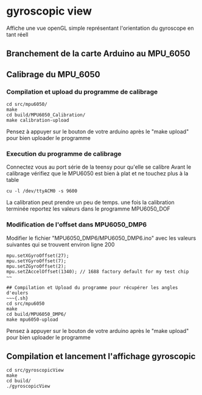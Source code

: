 # gyroscopic view  
Affiche une vue openGL simple représentant l'orientation du gyroscope en tant réell

## Branchement de la carte Arduino au MPU_6050

## Calibrage du MPU_6050 ##

### Compilation et upload du programme de calibrage
~~~{.sh}
cd src/mpu6050/
make
cd build/MPU6050_Calibration/
make calibration-upload
~~~

Pensez à appuyer sur le bouton de votre arduino après le "make upload" pour bien uploader le programme

### Execution du programme de calibrage
Connectez vous au port série de la teensy pour qu'elle se calibre
Avant le calibrage vérifiez que le MPU6050 est bien à plat et ne touchez plus à la table

~~~{.sh}
cu -l /dev/ttyACM0 -s 9600
~~~
La calibration peut prendre un peu de temps.
une fois la calibration terminée reportez les valeurs dans le programme MPU6050_DOF

### Modification de l'offset dans MPU6050_DMP6
Modifier le fichier "MPU6050_DMP6/MPU6050_DMP6.ino" avec les valeurs suivantes qui se trouvent environ ligne 200
~~~{.cpp}
mpu.setXGyroOffset(27);                                                                                      
mpu.setYGyroOffset(7);
mpu.setZGyroOffset(2);
mpu.setZAccelOffset(1340); // 1688 factory default for my test chip
~~

## Compilation et Upload du programme pour récupérer les angles d'eulers
~~~{.sh}
cd src/mpu6050
make
cd build/MPU6050_DMP6/
make mpu6050-upload
~~~

Pensez à appuyer sur le bouton de votre arduino après le "make upload" pour bien uploader le programme

## Compilation et lancement l'affichage gyroscopic

~~~{.sh}
cd src/gyroscopicView
make
cd build/
./gyroscopicView
~~~


